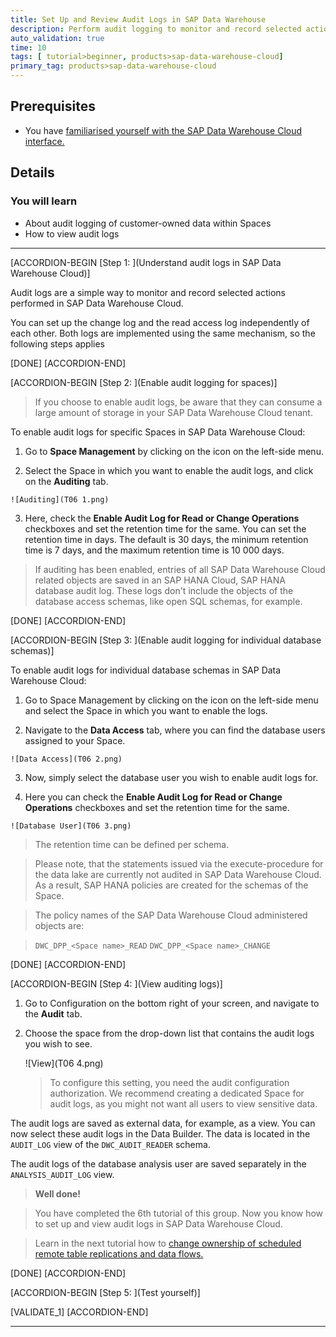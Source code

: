 ```yaml
---
title: Set Up and Review Audit Logs in SAP Data Warehouse
description: Perform audit logging to monitor and record selected actions performed in SAP Data Warehouse Cloud, providing you with visibility on who did what and when.
auto_validation: true
time: 10
tags: [ tutorial>beginner, products>sap-data-warehouse-cloud]
primary_tag: products>sap-data-warehouse-cloud
---
```


## Prerequisites
  - You have [familiarised yourself with the SAP Data Warehouse Cloud interface.](data-warehouse-cloud-2-interface)

## Details
### You will learn
  - About audit logging of customer-owned data within Spaces
  - How to view audit logs

---
[ACCORDION-BEGIN [Step 1: ](Understand audit logs in SAP Data Warehouse Cloud)]

Audit logs are a simple way to monitor and record selected actions performed in SAP Data Warehouse Cloud.

You can set up the change log and the read access log independently of each other. Both logs are implemented using the same mechanism, so the following steps applies


[DONE]
[ACCORDION-END]


[ACCORDION-BEGIN [Step 2: ](Enable audit logging for spaces)]

> If you choose to enable audit logs, be aware that they can consume a large amount of storage in your SAP Data Warehouse Cloud tenant.

To enable audit logs for specific Spaces in SAP Data Warehouse Cloud:

  1.	Go to **Space Management** by clicking on the icon on the left-side menu.

  2.	Select the Space in which you want to enable the audit logs, and click on the **Auditing** tab.

    ![Auditing](T06 1.png)

  3. Here, check the **Enable Audit Log for Read or Change Operations** checkboxes and set the retention time for the same. You can set the retention time in days. The default is 30 days, the minimum retention time is 7 days, and the maximum retention time is 10 000 days.

> If auditing has been enabled, entries of all SAP Data Warehouse Cloud related objects are saved in an SAP HANA Cloud, SAP HANA database audit log. These logs don't include the objects of the database access schemas, like open SQL schemas, for example.

[DONE]
[ACCORDION-END]

[ACCORDION-BEGIN [Step 3: ](Enable audit logging for individual database schemas)]

To enable audit logs for individual database schemas in SAP Data Warehouse Cloud:

  1.	Go to Space Management by clicking on the icon on the left-side menu and select the Space in which you want to enable the logs.

  2.	Navigate to the **Data Access** tab, where you can find the database users assigned to your Space.

    ![Data Access](T06 2.png)

  3. Now, simply select the database user you wish to enable audit logs for.

  4.	Here you can check the **Enable Audit Log for Read or Change Operations** checkboxes and set the retention time for the same.

    ![Database User](T06 3.png)

> The retention time can be defined per schema.

> Please note, that the statements issued via the execute-procedure for the data lake are currently not audited in SAP Data Warehouse Cloud. As a result, SAP HANA policies are created for the schemas of the Space.

>The policy names of the SAP Data Warehouse Cloud administered objects are:

>`DWC_DPP_<Space name>_READ`
`DWC_DPP_<Space name>_CHANGE`

[DONE]
[ACCORDION-END]

[ACCORDION-BEGIN [Step 4: ](View auditing logs)]

1. Go to Configuration on the bottom right of your screen, and navigate to the **Audit** tab.

2. Choose the space from the drop-down list that contains the audit logs you wish to see.

    ![View](T06 4.png)

    > To configure this setting, you need the audit configuration authorization. We recommend creating a dedicated Space for audit logs, as you might not want all users to view sensitive data.

The audit logs are saved as external data, for example, as a view. You can now select these audit logs in the Data Builder. The data is located in the `AUDIT_LOG` view of the `DWC_AUDIT_READER` schema.

The audit logs of the database analysis user are saved separately in the `ANALYSIS_AUDIT_LOG` view.

>**Well done!**

> You have completed the 6th tutorial of this group. Now you know how to set up and view audit logs in SAP Data Warehouse Cloud.

> Learn in the next tutorial how to [change ownership of scheduled remote table replications and data flows.](data-warehouse-cloud-intro7-ownership-schedule)

[DONE]
[ACCORDION-END]

[ACCORDION-BEGIN [Step 5: ](Test yourself)]

[VALIDATE_1]
[ACCORDION-END]

---
